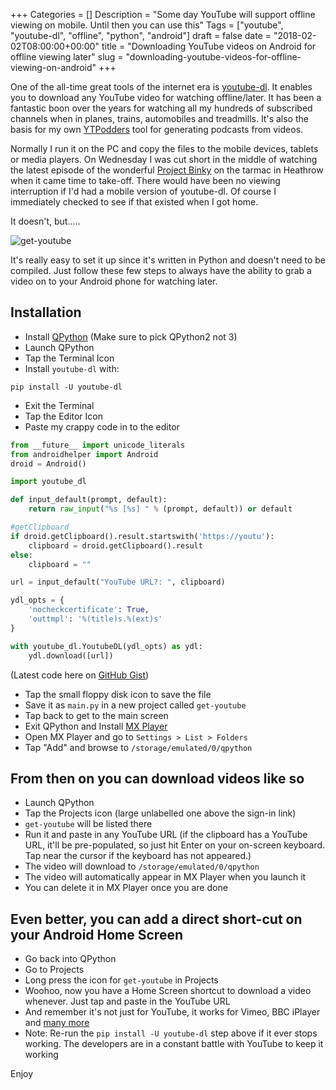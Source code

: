+++
Categories = []
Description = "Some day YouTube will support offline viewing on mobile. Until then you can use this"
Tags = ["youtube", "youtube-dl", "offline", "python", "android"]
draft = false
date = "2018-02-02T08:00:00+00:00"
title = "Downloading YouTube videos  on Android for offline viewing later"
slug = "downloading-youtube-videos-for-offline-viewing-on-android"
+++

One of the all-time great tools of the internet era is [youtube-dl](https://rg3.github.io/youtube-dl/). It enables you to download any YouTube video for watching offline/later. It has been a fantastic boon over the years for watching all my hundreds of subscribed channels when in planes, trains, automobiles and treadmills. It's also the basis for my own [YTPodders](https://ytpodders.com/) tool for generating podcasts from videos.

Normally I run it on the PC and copy the files to the mobile devices, tablets or media players. On Wednesday I was cut short in the middle of watching the latest episode of the wonderful [Project Binky](https://www.youtube.com/channel/UCHvBHWBzzB7NyU5tIiEZHBg) on the tarmac in Heathrow when it came time to take-off. There would have been no viewing interruption if I'd had a mobile version of youtube-dl. Of course I immediately checked to see if that existed when I got home.

It doesn't, but.....

![get-youtube](/img/2018/02/get-youtube.png)

It's really easy to set it up since it's written in Python and doesn't need to be compiled. Just follow these few steps to always have the ability to grab a video on to your Android phone for watching later.

## Installation

* Install [QPython](https://play.google.com/store/apps/details?id=org.qpython.qpy) (Make sure to pick QPython2 not 3)
* Launch QPython
* Tap the Terminal Icon
* Install `youtube-dl` with:

```
pip install -U youtube-dl
```

* Exit the Terminal
* Tap the Editor Icon
* Paste my crappy code in to the editor

```python
from __future__ import unicode_literals
from androidhelper import Android
droid = Android()

import youtube_dl

def input_default(prompt, default):
    return raw_input("%s [%s] " % (prompt, default)) or default

#getClipboard
if droid.getClipboard().result.startswith('https://youtu'):
    clipboard = droid.getClipboard().result
else:
    clipboard = ""

url = input_default("YouTube URL?: ", clipboard)

ydl_opts = {
    'nocheckcertificate': True,
    'outtmpl': '%(title)s.%(ext)s'
}

with youtube_dl.YoutubeDL(ydl_opts) as ydl:
    ydl.download([url])
```

(Latest code here on [GitHub Gist](https://gist.github.com/conoro/d63c9f326ee65647a717b0283f21683f))

* Tap the small floppy disk icon to save the file
* Save it as `main.py` in a new project called `get-youtube`
* Tap back to get to the main screen
* Exit QPython and Install [MX Player](https://play.google.com/store/apps/details?id=com.mxtech.videoplayer.ad&hl=en)
* Open MX Player and go to `Settings > List > Folders`
* Tap "Add" and browse to `/storage/emulated/0/qpython`

## From then on you can download videos like so

* Launch QPython
* Tap the Projects icon (large unlabelled one above the sign-in link)
* `get-youtube` will be listed there
* Run it and paste in any YouTube URL (if the clipboard has a YouTube URL, it'll be pre-populated, so just hit Enter on your on-screen keyboard. Tap near the cursor if the keyboard has not appeared.)
* The video will download to `/storage/emulated/0/qpython`
* The video will automatically appear in MX Player when you launch it
* You can delete it in MX Player once you are done

## Even better, you can add a direct short-cut on your Android Home Screen

* Go back into QPython
* Go to Projects
* Long press the icon for `get-youtube` in Projects
* Woohoo, now you have a Home Screen shortcut to download a video whenever. Just tap and paste in the YouTube URL
* And remember it's not just for YouTube, it works for Vimeo, BBC iPlayer and [many more](https://rg3.github.io/youtube-dl/supportedsites.html)
* Note: Re-run the `pip install -U youtube-dl` step above if it ever stops working. The developers are in a constant battle with YouTube to keep it working

Enjoy
